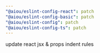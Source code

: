```yaml
---
"@aiou/eslint-config-react": patch
"@aiou/eslint-config-basic": patch
"@aiou/eslint-config": patch
"@aiou/eslint-config-ts": patch
---
```


update react jsx & props indent rules
